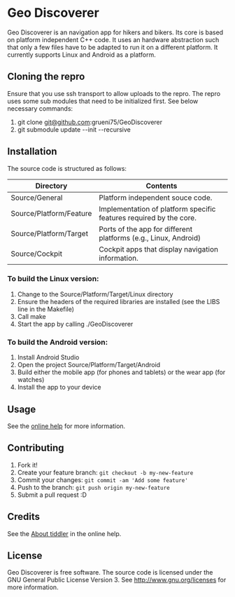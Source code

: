 # Geo Discoverer

Geo Discoverer is an navigation app for hikers and bikers. Its core is based on platform 
independent C++ code. It uses an hardware abstraction such that only a few files have to 
be adapted to run it on a different platform. It currently supports Linux and Android 
as a platform.   

## Cloning the repro

Ensure that you use ssh transport to allow uploads to the repro. The repro uses some
sub modules that need to be initialized first. See below necessary commands:

1. git clone git@github.com:grueni75/GeoDiscoverer
2. git submodule update --init --recursive 

## Installation

The source code is structured as follows:

| Directory               | Contents                                                            |
| ----------------------- | ------------------------------------------------------------------- |
| Source/General          | Platform independent souce code.                                    |
| Source/Platform/Feature | Implementation of platform specific features required by the core.  |
| Source/Platform/Target  | Ports of the app for different platforms (e.g., Linux, Android)     |
| Source/Cockpit          | Cockpit apps that display navigation information.                   |

### To build the Linux version:

1. Change to the Source/Platform/Target/Linux directory
2. Ensure the headers of the required libraries are installed 
   (see the LIBS line in the Makefile)
3. Call make
4. Start the app by calling ./GeoDiscoverer

### To build the Android version:

1. Install Android Studio
2. Open the project Source/Platform/Target/Android
3. Build either the mobile app (for phones and tablets) or the wear app (for watches)
4. Install the app to your device

## Usage

See the [online help](http://geo-discoverer.appspot.com) for more information. 

## Contributing

1. Fork it!
2. Create your feature branch: `git checkout -b my-new-feature`
3. Commit your changes: `git commit -am 'Add some feature'`
4. Push to the branch: `git push origin my-new-feature`
5. Submit a pull request :D

## Credits

See the [About tiddler](http://geo-discoverer.appspot.com/#About) in the online help.  

## License

Geo Discoverer is free software. The source code is licensed under the GNU General 
Public License Version 3. See http://www.gnu.org/licenses for more information. 

